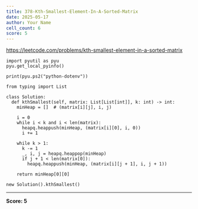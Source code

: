 ```yaml
---
title: 378-Kth-Smallest-Element-In-A-Sorted-Matrix
date: 2025-05-17
author: Your Name
cell_count: 6
score: 5
---
```


https://leetcode.com/problems/kth-smallest-element-in-a-sorted-matrix


```
import pyutil as pyu
pyu.get_local_pyinfo()
```


```
print(pyu.ps2("python-dotenv"))
```


```
from typing import List
```


```
class Solution:
  def kthSmallest(self, matrix: List[List[int]], k: int) -> int:
    minHeap = []  # (matrix[i][j], i, j)

    i = 0
    while i < k and i < len(matrix):
      heapq.heappush(minHeap, (matrix[i][0], i, 0))
      i += 1

    while k > 1:
      k -= 1
      _, i, j = heapq.heappop(minHeap)
      if j + 1 < len(matrix[0]):
        heapq.heappush(minHeap, (matrix[i][j + 1], i, j + 1))

    return minHeap[0][0]
```


```
new Solution().kthSmallest()
```


---
**Score: 5**